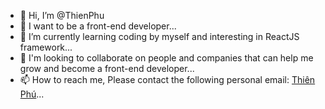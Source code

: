 - 👋 Hi, I’m @ThienPhu
- 👀 I want to be a front-end developer...
- 🌱 I’m currently learning coding by myself and interesting in ReactJS framework...
- 💞️ I'm looking to collaborate on people and companies that can help me grow and become a front-end developer...
- 📫 How to reach me, Please contact the following personal email: <a href="mailto:trinhthienphu6295@gmail.com">Thiên Phú</a>...

<!---
c1600010/c1600010 is a ✨ special ✨ repository because its `README.md` (this file) appears on your GitHub profile.
You can click the Preview link to take a look at your changes.
--->
